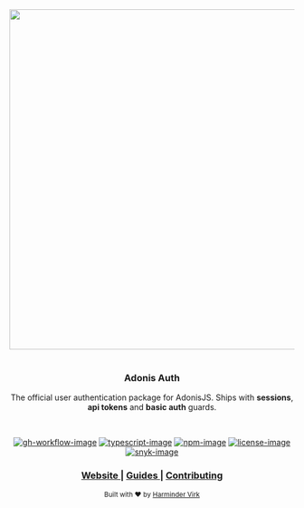 <div align="center">
  <img src="https://res.cloudinary.com/adonisjs/image/upload/q_100/v1558612869/adonis-readme_zscycu.jpg" width="600px">
</div>

<br />

<div align="center">
  <h3>Adonis Auth</h3>
  <p>The official user authentication package for AdonisJS. Ships with <strong>sessions</strong>, <strong>api tokens</strong> and <strong>basic auth</strong> guards. </p>
</div>

<br />

<div align="center">

[![gh-workflow-image]][gh-workflow-url] [![typescript-image]][typescript-url] [![npm-image]][npm-url] [![license-image]][license-url] [![snyk-image]][snyk-url]

</div>

<div align="center">
  <h3>
    <a href="https://preview.adonisjs.com">
      Website
    </a>
    <span> | </span>
    <a href="https://preview.adonisjs.com/guides/auth/introduction">
      Guides
    </a>
    <span> | </span>
    <a href="CONTRIBUTING.md">
      Contributing
    </a>
  </h3>
</div>

<div align="center">
  <sub>Built with ❤︎ by <a href="https://twitter.com/AmanVirk1">Harminder Virk</a>
</div>

[gh-workflow-image]: https://img.shields.io/github/workflow/status/adonisjs/auth/test?style=for-the-badge
[gh-workflow-url]: https://github.com/adonisjs/auth/actions/workflows/test.yml "Github action"

[typescript-image]: https://img.shields.io/badge/Typescript-294E80.svg?style=for-the-badge&logo=typescript
[typescript-url]:  "typescript"

[npm-image]: https://img.shields.io/npm/v/@adonisjs/auth/alpha.svg?style=for-the-badge&logo=npm
[npm-url]: https://www.npmjs.com/package/@adonisjs/auth/v/alpha "npm"

[license-image]: https://img.shields.io/npm/l/@adonisjs/auth?color=blueviolet&style=for-the-badge
[license-url]: LICENSE.md "license"

[snyk-image]: https://img.shields.io/snyk/vulnerabilities/github/adonisjs/auth?label=Snyk%20Vulnerabilities&style=for-the-badge
[snyk-url]: https://snyk.io/test/github/adonisjs/auth?targetFile=package.json "snyk"
